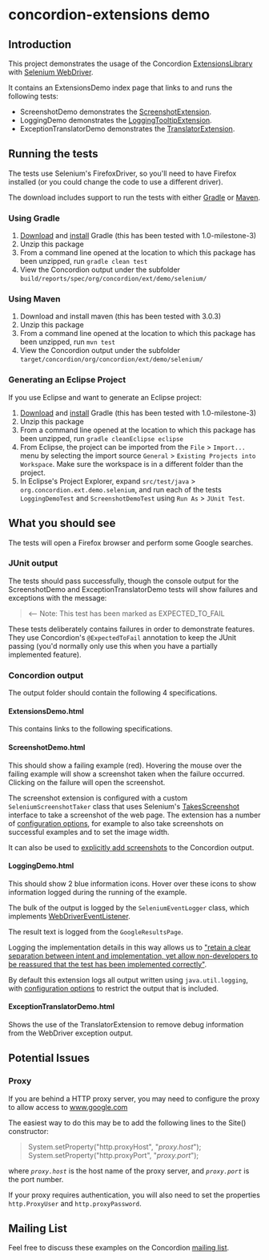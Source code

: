 concordion-extensions demo
=========================

Introduction
------------------

This project demonstrates the usage of the Concordion [ExtensionsLibrary](http://concordion.org/ExtensionsLibrary.html) with [Selenium WebDriver](http://docs.seleniumhq.org/projects/webdriver/).

It contains an ExtensionsDemo index page that links to and runs the following tests:

- ScreenshotDemo demonstrates the [ScreenshotExtension](http://concordion.org/extensions/ScreenshotExtension.html).
- LoggingDemo demonstrates the [LoggingTooltipExtension](http://concordion.org/extensions/LoggingTooltipExtension.html).
- ExceptionTranslatorDemo demonstrates the [TranslatorExtension](http://concordion.org/extensions/TranslatorExtension.html).
    
Running the tests
---------------------------

The tests use Selenium's FirefoxDriver, so you'll need to have Firefox installed (or you could change the code to use a different driver).
    
The download includes support to run the tests with either <a href="http://www.gradle.org/">Gradle</a> or <a href="http://maven.apache.org/">Maven</a>.  
    
### Using Gradle
1. [Download](http://www.gradle.org/downloads.html) and [install](http://www.gradle.org/installation.html) Gradle (this has been tested with 1.0-milestone-3)
1. Unzip this package
1. From a command line opened at the location to which this package has been unzipped, run `gradle clean test`
1. View the Concordion output under the subfolder `build/reports/spec/org/concordion/ext/demo/selenium/`
    
### Using Maven
1. Download and install maven (this has been tested with 3.0.3)
1. Unzip this package
1. From a command line opened at the location to which this package has been unzipped, run `mvn test`
1. View the Concordion output under the subfolder `target/concordion/org/concordion/ext/demo/selenium/`

### Generating an Eclipse Project
If you use Eclipse and want to generate an Eclipse project:

1. [Download](http://www.gradle.org/downloads.html) and [install](http://www.gradle.org/installation.html) Gradle (this has been tested with 1.0-milestone-3)
1. Unzip this package
1. From a command line opened at the location to which this package has been unzipped, run `gradle cleanEclipse eclipse`
1. From Eclipse, the project can be imported from the `File` > `Import...` menu by selecting the import source `General` > `Existing Projects into Workspace`. Make sure the workspace is in a different folder than the project.
1. In Eclipse's Project Explorer, expand `src/test/java` > `org.concordion.ext.demo.selenium`, and run each of the tests `LoggingDemoTest` and `ScreenshotDemoTest` using `Run As` > `JUnit Test`.


What you should see
--------------------------------
The tests will open a Firefox browser and perform some Google searches.
    
### JUnit output
The tests should pass successfully, though the console output for the ScreenshotDemo and ExceptionTranslatorDemo tests will show failures and exceptions with the message:

> <-- Note: This test has been marked as EXPECTED_TO_FAIL

These tests deliberately contains failures in order to demonstrate features.  They use Concordion's `@ExpectedToFail` annotation to keep the JUnit passing (you'd normally only use this when you have a partially implemented feature).

### Concordion output
The output folder should contain the following 4 specifications.

#### ExtensionsDemo.html
This contains links to the following specifications.
    
#### ScreenshotDemo.html
This should show a failing example (red). Hovering the mouse over the failing example will show a screenshot taken when the failure occurred. Clicking on the failure will open the screenshot.

The screenshot extension is configured with a custom `SeleniumScreenshotTaker` class that uses Selenium's [TakesScreenshot](http://selenium.googlecode.com/svn/trunk/docs/api/java/org/openqa/selenium/TakesScreenshot.html) interface to take a screenshot of the web page.  The extension has a number of [configuration options](http://concordion.org/extensions/ScreenshotExtension.html#Configuration), for example to also take screenshots on successful examples and to set the image width.

It can also be used to [explicitly add screenshots](http://concordion.org/extensions/ScreenshotExtension.html#Explicit_screenshots) to the Concordion output.

#### LoggingDemo.html

This should show 2 blue information icons.  Hover over these icons to show information logged during the running of the example.

The bulk of the output is logged by the `SeleniumEventLogger` class, which implements [WebDriverEventListener](http://selenium.googlecode.com/svn/trunk/docs/api/java/org/openqa/selenium/support/events/WebDriverEventListener.html). 

The result text is logged from the `GoogleResultsPage`.

Logging the implementation details in this way allows us to ["retain a clear separation between intent and implementation, yet allow non-developers to be reassured that the test has been implemented correctly"](http://blog.davidpeterson.co.uk/2011/01/concordion-extensions.html).

By default this extension logs all output written using `java.util.logging`, with [configuration options](http://concordion.org/extensions/LoggingTooltipExtension.html#Configuration) to restrict the output that is included.
    
#### ExceptionTranslatorDemo.html
Shows the use of the TranslatorExtension to remove debug information from the WebDriver exception output.
    
Potential Issues
------------------------
### Proxy

If you are behind a HTTP proxy server, you may need to configure the proxy to allow access to www.google.com

The easiest way to do this may be to add the following lines to the Site() constructor:

>    System.setProperty("http.proxyHost", "<i>proxy.host</i>");
>    System.setProperty("http.proxyPort", "<i>proxy.port</i>");

where <i>`proxy.host`</i> is the host name of the proxy server, and <i>`proxy.port`</i> is the port number.

If your proxy requires authentication, you will also need to set the properties `http.ProxyUser` and `http.proxyPassword`.
  
Mailing List
-----------------
Feel free to discuss these examples on the Concordion [mailing list](http://tech.groups.yahoo.com/group/concordion).